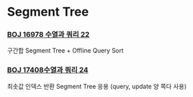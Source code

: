 # Segment Tree



### [BOJ 16978 수열과 쿼리 22](https://www.acmicpc.net/problem/16978)

구간합 Segment Tree + Offline Query Sort 



### [BOJ 17408수열과 쿼리 24](https://www.acmicpc.net/problem/17408)



최솟값 인덱스 반환 Segment Tree 응용 (query, update 양 쪽다 사용)

